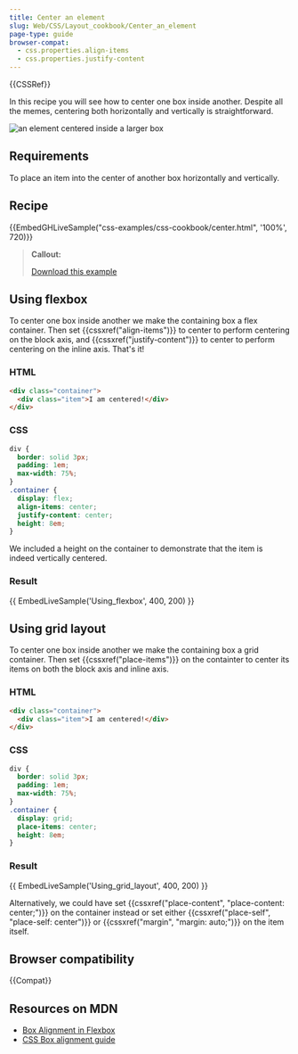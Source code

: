 ```yaml
---
title: Center an element
slug: Web/CSS/Layout_cookbook/Center_an_element
page-type: guide
browser-compat:
  - css.properties.align-items
  - css.properties.justify-content
---
```


{{CSSRef}}

In this recipe you will see how to center one box inside another. Despite all the memes, centering both horizontally and vertically is straightforward.

![an element centered inside a larger box](cookbook-center.png)

## Requirements

To place an item into the center of another box horizontally and vertically.

## Recipe

{{EmbedGHLiveSample("css-examples/css-cookbook/center.html", '100%', 720)}}

> **Callout:**
>
> [Download this example](https://github.com/mdn/css-examples/blob/main/css-cookbook/center--download.html)

## Using flexbox

To center one box inside another we make the containing box a flex container. Then set {{cssxref("align-items")}} to center to perform centering on the block axis, and {{cssxref("justify-content")}} to center to perform centering on the inline axis. That's it!

### HTML

```html
<div class="container">
  <div class="item">I am centered!</div>
</div>
```

### CSS

```css
div {
  border: solid 3px;
  padding: 1em;
  max-width: 75%;
}
.container {
  display: flex;
  align-items: center;
  justify-content: center;
  height: 8em;
}
```

We included a height on the container to demonstrate that the item is indeed vertically centered.

### Result

{{ EmbedLiveSample('Using_flexbox', 400, 200) }}

## Using grid layout

To center one box inside another we make the containing box a grid container. Then set {{cssxref("place-items")}} on the containter to center its items on both the block axis and inline axis.

### HTML

```html
<div class="container">
  <div class="item">I am centered!</div>
</div>
```

### CSS

```css
div {
  border: solid 3px;
  padding: 1em;
  max-width: 75%;
}
.container {
  display: grid;
  place-items: center;
  height: 8em;
}
```

### Result

{{ EmbedLiveSample('Using_grid_layout', 400, 200) }}

Alternatively, we could have set {{cssxref("place-content", "place-content: center;")}} on the container instead or set either {{cssxref("place-self", "place-self: center")}} or {{cssxref("margin", "margin: auto;")}} on the item itself.

## Browser compatibility

{{Compat}}

## Resources on MDN

- [Box Alignment in Flexbox](/en-US/docs/Web/CSS/CSS_box_alignment/Box_alignment_in_flexbox)
- [CSS Box alignment guide](/en-US/docs/Web/CSS/CSS_box_alignment)
